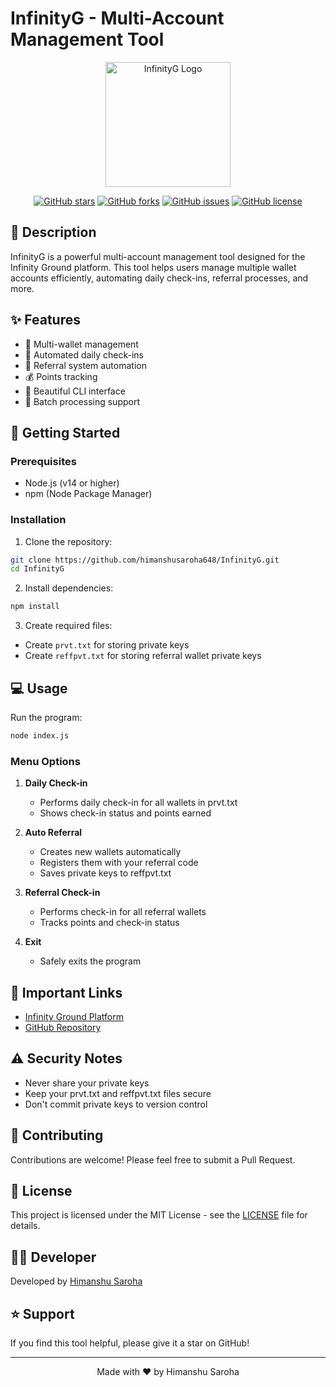 # InfinityG - Multi-Account Management Tool

<div align="center">
  <img src="https://www.infinityg.ai/logo.png" alt="InfinityG Logo" width="200"/>
  
  [![GitHub stars](https://img.shields.io/github/stars/himanshusaroha648/InfinityG?style=social)](https://github.com/himanshusaroha648/InfinityG/stargazers)
  [![GitHub forks](https://img.shields.io/github/forks/himanshusaroha648/InfinityG?style=social)](https://github.com/himanshusaroha648/InfinityG/network/members)
  [![GitHub issues](https://img.shields.io/github/issues/himanshusaroha648/InfinityG)](https://github.com/himanshusaroha648/InfinityG/issues)
  [![GitHub license](https://img.shields.io/github/license/himanshusaroha648/InfinityG)](https://github.com/himanshusaroha648/InfinityG/blob/main/LICENSE)
</div>

## 📝 Description

InfinityG is a powerful multi-account management tool designed for the Infinity Ground platform. This tool helps users manage multiple wallet accounts efficiently, automating daily check-ins, referral processes, and more.

## ✨ Features

- 🔐 Multi-wallet management
- 📅 Automated daily check-ins
- 🤝 Referral system automation
- 💰 Points tracking
- 🎨 Beautiful CLI interface
- 🔄 Batch processing support

## 🚀 Getting Started

### Prerequisites

- Node.js (v14 or higher)
- npm (Node Package Manager)

### Installation

1. Clone the repository:
```bash
git clone https://github.com/himanshusaroha648/InfinityG.git
cd InfinityG
```

2. Install dependencies:
```bash
npm install
```

3. Create required files:
- Create `prvt.txt` for storing private keys
- Create `reffpvt.txt` for storing referral wallet private keys

## 💻 Usage

Run the program:
```bash
node index.js
```

### Menu Options

1. **Daily Check-in**
   - Performs daily check-in for all wallets in prvt.txt
   - Shows check-in status and points earned

2. **Auto Referral**
   - Creates new wallets automatically
   - Registers them with your referral code
   - Saves private keys to reffpvt.txt

3. **Referral Check-in**
   - Performs check-in for all referral wallets
   - Tracks points and check-in status

4. **Exit**
   - Safely exits the program

## 🔗 Important Links

- [Infinity Ground Platform](https://www.infinityg.ai/voyage?inviteCode=E4Z29F)
- [GitHub Repository](https://github.com/himanshusaroha648/InfinityG.git)

## ⚠️ Security Notes

- Never share your private keys
- Keep your prvt.txt and reffpvt.txt files secure
- Don't commit private keys to version control

## 🤝 Contributing

Contributions are welcome! Please feel free to submit a Pull Request.

## 📄 License

This project is licensed under the MIT License - see the [LICENSE](LICENSE) file for details.

## 👨‍💻 Developer

Developed by [Himanshu Saroha](https://github.com/himanshusaroha648)

## ⭐ Support

If you find this tool helpful, please give it a star on GitHub!

---

<div align="center">
  Made with ❤️ by Himanshu Saroha
</div>
